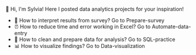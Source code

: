 👋  Hi, I'm Sylvia!  Here I posted data analytics projects for your inspiration!
-  👀 How to interpret results from survey? Go to Prepare-survey 
-  ⏰ How to reduce time and error working in Excel? Go to Automate-data-entry 
-  🧹 How to clean and prepare data for analysis? Go to SQL-practice 
-  📊 How to visualize findings? Go to Data-visualization 

<!---
- 👋 Hi, I’m @selgik
- 👀 I’m interested in SQL, Tableau, VBA, Automation
- 🌱 I’m currently learning Data Analytics
- 💞️ I’m looking for collaborating data analysis and/or visualization projects!
- 📫 How to reach me: sylviahk416@gmail.com

selgik/selgik is a ✨ special ✨ repository because its `README.md` (this file) appears on your GitHub profile.
You can click the Preview link to take a look at your changes.
--->
